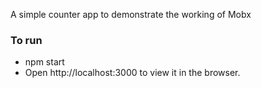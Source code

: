 A simple counter app to demonstrate the working of Mobx


### To run

* npm start 
* Open http://localhost:3000 to view it in the browser.